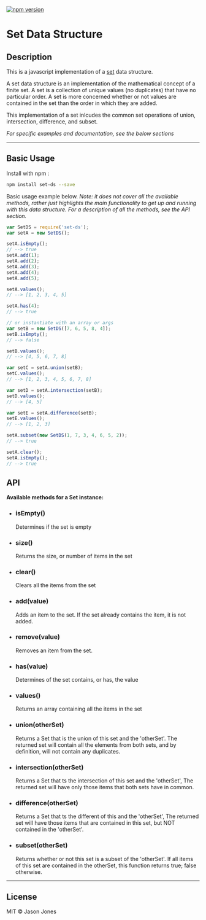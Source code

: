 [![npm version][npm-image]][npm-url]

# Set Data Structure

## Description

This is a javascript implementation of a
[set](http://en.wikipedia.org/wiki/Set_%28abstract_data_type%29)
data structure.

A set data structure is an implementation of the mathematical concept of
a finite set. A set is a collection of unique values (no duplicates) that
have no particular order. A set is more concerned whether or not values
are contained in the set than the order in which they are added.

This implementation of a set inlcudes the common set operations of union,
intersection, difference, and subset.

_For specific examples and documentation, see the below sections_

---

## Basic Usage

Install with npm :

```bash
npm install set-ds --save
```

Basic usage example below. _Note: it does not cover all the available
methods, rather just highlights the main functionality to get up and running
with this data structure. For a description of all the methods, see the
API section._

```javascript
var SetDS = require('set-ds');
var setA = new SetDS();

setA.isEmpty();
// --> true
setA.add(1);
setA.add(2);
setA.add(3);
setA.add(4);
setA.add(5);

setA.values();
// --> [1, 2, 3, 4, 5]

setA.has(4);
// --> true

// or instantiate with an array or args
var setB = new SetDS([7, 6, 5, 8, 4]);
setB.isEmpty();
// --> false

setB.values();
// --> [4, 5, 6, 7, 8]

var setC = setA.union(setB);
setC.values();
// --> [1, 2, 3, 4, 5, 6, 7, 8]

var setD = setA.intersection(setB);
setD.values();
// --> [4, 5]

var setE = setA.difference(setB);
setE.values();
// --> [1, 2, 3]

setA.subset(new SetDS(1, 7, 3, 4, 6, 5, 2));
// --> true

setA.clear();
setA.isEmpty();
// --> true
```

## API

**Available methods for a Set instance:**

-   ### isEmpty()

    Determines if the set is empty

-   ### size()

    Returns the size, or number of items in the set

-   ### clear()

    Clears all the items from the set

-   ### add(value)

    Adds an item to the set. If the set already contains the item,
    it is not added.

-   ### remove(value)

    Removes an item from the set.

-   ### has(value)

    Determines of the set contains, or has, the value

-   ### values()

    Returns an array containing all the items in the set

-   ### union(otherSet)

    Returns a Set that is the union of this set and the 'otherSet'. The
    returned set will contain all the elements from both sets, and by
    definition, will not contain any duplicates.

-   ### intersection(otherSet)

    Returns a Set that ts the intersection of this set and the 'otherSet',
    The returned set will have only those items that both sets have in
    common.

-   ### difference(otherSet)

    Returns a Set that ts the different of this and the 'otherSet', The
    returned set will have those items that are contained in this set, but
    NOT contained in the 'otherSet'.

-   ### subset(otherSet)
    Returns whether or not this set is a subset of the 'otherSet'. If all
    items of this set are contained in the otherSet, this function returns
    true; false otherwise.

---

## License

MIT &copy; Jason Jones

[npm-image]: https://badge.fury.io/js/set-ds.svg
[npm-url]: http://npmjs.org/package/set-ds
